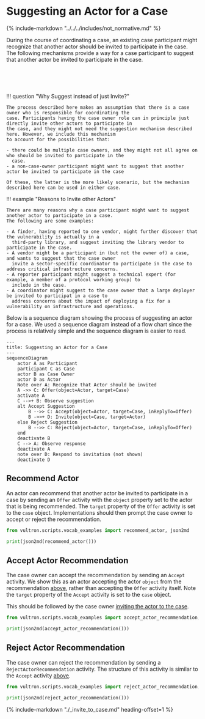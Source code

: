 # Suggesting an Actor for a Case

{% include-markdown "../../../includes/not_normative.md" %}

During the course of coordinating a case, an existing case participant might recognize that another actor
should be invited to participate in the case. The following mechanisms provide a way for a case participant
to suggest that another actor be invited to participate in the case.

<!-- for vertical spacing -->
<br/>
<br/>
<br/>

!!! question "Why Suggest instead of just Invite?"

    The process described here makes an assumption that there is a case owner who is responsible for coordinating the 
    case. Participants having the case owner role can in principle just directly invite other actors to participate in 
    the case, and they might not need the suggestion mechanism described here. However, we include this mechanism
    to account for the possibilities that:
    
    - there could be multiple case owners, and they might not all agree on who should be invited to participate in the 
      case.
    - a non-case-owner participant might want to suggest that another actor be invited to participate in the case

    Of these, the latter is the more likely scenario, but the mechanism described here can be used in either case.    

!!! example "Reasons to Invite other Actors"

    There are many reasons why a case participant might want to suggest another actor to participate in a case.
    The following are some examples:

    - A finder, having reported to one vendor, might further discover that the vulnerability is actually in a 
      third-party library, and suggest inviting the library vendor to participate in the case.
    - A vendor might be a participant in (but not the owner of) a case, and wants to suggest that the case owner
      invite a sector-specific coordinator to participate in the case to address critical infrastructure concerns.
    - A reporter participant might suggest a technical expert (for example, a member of a protocol working group) to 
      include in the case.
    - A coordinator might suggest to the case owner that a large deployer be invited to participat in a case to 
      address concerns about the impact of deploying a fix for a vulnerability on infrastructure and operations.

Below is a sequence diagram showing the process of suggesting an actor for a case.
We used a sequence diagram instead of a flow chart since the process is relatively simple and the sequence diagram
is easier to read.

```mermaid
---
title: Suggesting an Actor for a Case
---
sequenceDiagram
    actor A as Participant
    participant C as Case
    actor B as Case Owner
    actor D as Actor 
    Note over A: Recognize that Actor should be invited
    A ->> C: Offer(object=Actor, target=Case)
    activate A
    C -->+ B: Observe suggestion
    alt Accept Suggestion
        B -->> C: Accept(object=Actor, target=Case, inReplyTo=Offer)
        B ->>+ D: Invite(object=Case, target=Actor)
    else Reject Suggestion
        B -->> C: Reject(object=Actor, target=Case, inReplyTo=Offer)
    end
    deactivate B
    C --> A: Observe response
    deactivate A
    note over D: Respond to invitation (not shown)
    deactivate D
```

## Recommend Actor

An actor can recommend that another actor be invited to participate in a case by sending an `Offer` activity
with the `object` property set to the actor that is being recommended. The `target` property of the `Offer` activity
is set to the `case` object. Implementations should then prompt the case owner to accept or reject the
recommendation.

```python exec="true" idprefix=""
from vultron.scripts.vocab_examples import recommend_actor, json2md

print(json2md(recommend_actor()))
```

## Accept Actor Recommendation

The case owner can accept the recommendation by sending an `Accept` activity.
We show this as an actor accepting the actor `object` from the recommendation [above](#recommend-actor),
rather than accepting the `Offer` activity itself. Note the `target` property of the `Accept` activity is set to the
`case` object.

This should be followed by the case owner [inviting the actor to the case](#invite-to-case).

```python exec="true" idprefix=""
from vultron.scripts.vocab_examples import accept_actor_recommendation, json2md

print(json2md(accept_actor_recommendation()))
```

## Reject Actor Recommendation

The case owner can reject the recommendation by sending a `RejectActorRecommendation` activity.
The structure of this activity is similar to the `Accept` activity [above](#accept-actor-recommendation).

```python exec="true" idprefix=""
from vultron.scripts.vocab_examples import reject_actor_recommendation, json2md

print(json2md(reject_actor_recommendation()))
```

{% include-markdown "./_invite_to_case.md" heading-offset=1 %}
